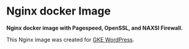 # Nginx docker Image
**Nginx docker image with Pagespeed, OpenSSL, and NAXSI Firewall.**

This Nginx image was created for [GKE WordPress](https://github.com/stcox/gke-wordpress).
